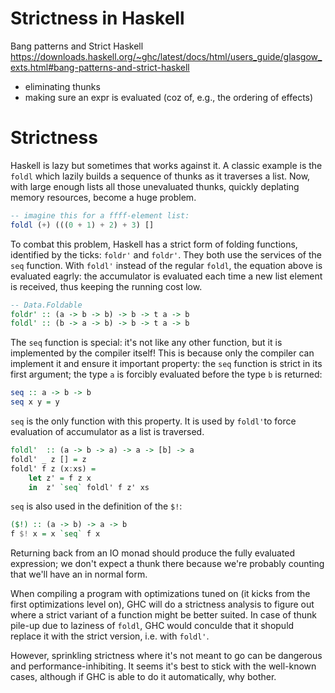 # Strictness in Haskell


Bang patterns and Strict Haskell
https://downloads.haskell.org/~ghc/latest/docs/html/users_guide/glasgow_exts.html#bang-patterns-and-strict-haskell

- eliminating thunks
- making sure an expr is evaluated (coz of, e.g., the ordering of effects)


# Strictness

Haskell is lazy but sometimes that works against it. A classic example is the `foldl` which lazily builds a sequence of thunks as it traverses a list. Now, with large enough lists all those unevaluated thunks, quickly deplating memory resources, become a huge problem.

```hs
-- imagine this for a ffff-element list:
foldl (+) (((0 + 1) + 2) + 3) []
```

To combat this problem, Haskell has a strict form of folding functions, identified by the ticks: `foldr'` and `foldr'`. They both use the services of the `seq` function. With `foldl'` instead of the regular `foldl`, the equation above is evaluated eagrly: the accumulator is evaluated each time a new list element is received, thus keeping the running cost low.

```hs
-- Data.Foldable
foldr' :: (a -> b -> b) -> b -> t a -> b
foldl' :: (b -> a -> b) -> b -> t a -> b
```

The `seq` function is special: it's not like any other function, but it is implemented by the compiler itself! This is because only the compiler can implement it and ensure it important property: the `seq` function is strict in its first argument; the type `a` is forcibly evaluated before the type `b` is returned:

```hs
seq :: a -> b -> b
seq x y = y
```

`seq` is the only function with this property. It is used by `foldl'`to force evaluation of accumulator as a list is traversed.

```hs
foldl'  :: (a -> b -> a) -> a -> [b] -> a
foldl' _ z [] = z
foldl' f z (x:xs) =
    let z' = f z x
    in  z' `seq` foldl' f z' xs
```

`seq` is also used in the definition of the `$!`:

```hs
($!) :: (a -> b) -> a -> b
f $! x = x `seq` f x
```

Returning back from an IO monad should produce the fully evaluated expression; we don't expect a thunk there because we're probably counting that we'll have an in normal form.

When compiling a program with optimizations tuned on (it kicks from the first optimizations level on), GHC will do a strictness analysis to figure out where a strict variant of a function might be better suited. In case of thunk pile-up due to laziness of `foldl`, GHC would conculde that it shopuld replace it with the strict version, i.e. with `foldl'`.

However, sprinkling strictness where it's not meant to go can be dangerous and performance-inhibiting. It seems it's best to stick with the well-known cases, although if GHC is able to do it automatically, why bother.
